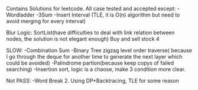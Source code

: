 Contains Solutions for leetcode. All case tested and accepted except:
-Wordladder
-3Sum
-Insert Interval (TLE, it is O(n) algorithm but need to avoid merging for every interval)

Blur Logic:
SortList(have difficulties to deal with link relation between nodes, the solution is not elegant enough)
Buy and sell stock 4

SLOW:
-Combination Sum
-Binary Tree zigzag level order traverse( because I go through the deque for another time to generate the next layer which could be avoided)
-Palindrome partion(because keep copys of failed searching)
-Insertion sort, logic is a chaose, make 3 condition more clear.

Not PASS:
-Word Break 2. Using DP+Backtracing, TLE for some reason
